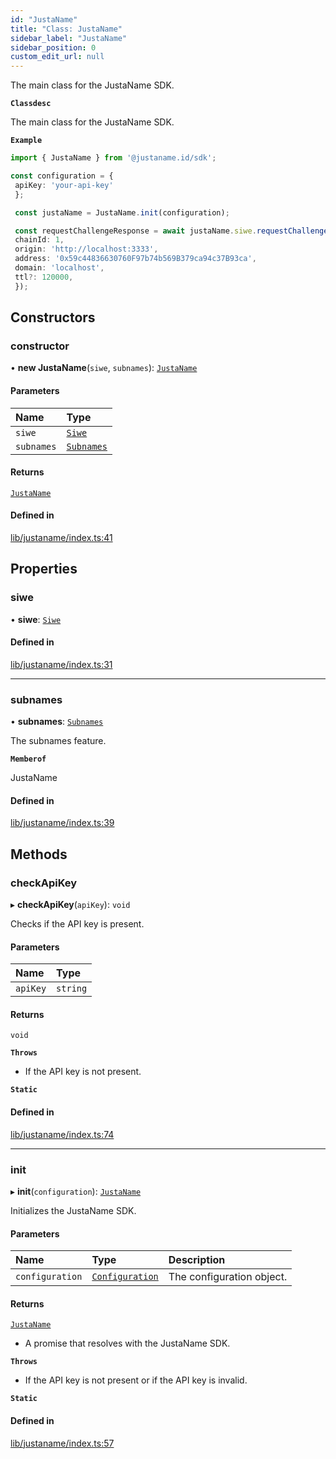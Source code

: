 ```yaml
---
id: "JustaName"
title: "Class: JustaName"
sidebar_label: "JustaName"
sidebar_position: 0
custom_edit_url: null
---
```


The main class for the JustaName SDK.

**`Classdesc`**

The main class for the JustaName SDK.

**`Example`**

```typescript
import { JustaName } from '@justaname.id/sdk';

const configuration = {
 apiKey: 'your-api-key'
 };

 const justaName = JustaName.init(configuration);

 const requestChallengeResponse = await justaName.siwe.requestChallenge({
 chainId: 1,
 origin: 'http://localhost:3333',
 address: '0x59c44836630760F97b74b569B379ca94c37B93ca',
 domain: 'localhost',
 ttl?: 120000,
 });

 ```

## Constructors

### constructor

• **new JustaName**(`siwe`, `subnames`): [`JustaName`](JustaName.md)

#### Parameters

| Name | Type |
| :------ | :------ |
| `siwe` | [`Siwe`](Siwe.md) |
| `subnames` | [`Subnames`](Subnames.md) |

#### Returns

[`JustaName`](JustaName.md)

#### Defined in

[lib/justaname/index.ts:41](https://github.com/JustaName-id/JustaName-sdk/blob/0b5bd45/packages/@justaname.id/sdk/src/lib/justaname/index.ts#L41)

## Properties

### siwe

• **siwe**: [`Siwe`](Siwe.md)

#### Defined in

[lib/justaname/index.ts:31](https://github.com/JustaName-id/JustaName-sdk/blob/0b5bd45/packages/@justaname.id/sdk/src/lib/justaname/index.ts#L31)

___

### subnames

• **subnames**: [`Subnames`](Subnames.md)

The subnames feature.

**`Memberof`**

JustaName

#### Defined in

[lib/justaname/index.ts:39](https://github.com/JustaName-id/JustaName-sdk/blob/0b5bd45/packages/@justaname.id/sdk/src/lib/justaname/index.ts#L39)

## Methods

### checkApiKey

▸ **checkApiKey**(`apiKey`): `void`

Checks if the API key is present.

#### Parameters

| Name | Type |
| :------ | :------ |
| `apiKey` | `string` |

#### Returns

`void`

**`Throws`**

- If the API key is not present.

**`Static`**

#### Defined in

[lib/justaname/index.ts:74](https://github.com/JustaName-id/JustaName-sdk/blob/0b5bd45/packages/@justaname.id/sdk/src/lib/justaname/index.ts#L74)

___

### init

▸ **init**(`configuration`): [`JustaName`](JustaName.md)

Initializes the JustaName SDK.

#### Parameters

| Name | Type | Description |
| :------ | :------ | :------ |
| `configuration` | [`Configuration`](../interfaces/Configuration.md) | The configuration object. |

#### Returns

[`JustaName`](JustaName.md)

- A promise that resolves with the JustaName SDK.

**`Throws`**

- If the API key is not present or if the API key is invalid.

**`Static`**

#### Defined in

[lib/justaname/index.ts:57](https://github.com/JustaName-id/JustaName-sdk/blob/0b5bd45/packages/@justaname.id/sdk/src/lib/justaname/index.ts#L57)
